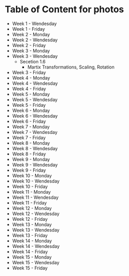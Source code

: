 # Table of Content for photos

* Week 1 - Wendesday
* Week 1 - Friday
* Week 2 - Monday
* Week 2 - Wendesday
* Week 2 - Friday
* Week 3 - Monday
* Week 3 - Wendesday
  * Secetion 1.6
	* Martix Transformations, Scaling, Rotation
* Week 3 - Friday
* Week 4 - Monday
* Week 4 - Wendesday
* Week 4 - Friday
* Week 5 - Monday
* Week 5 - Wendesday
* Week 5 - Friday
* Week 6 - Monday
* Week 6 - Wendesday
* Week 6 - Friday
* Week 7 - Monday
* Week 7 - Wendesday
* Week 7 - Friday
* Week 8 - Monday
* Week 8 - Wendesday
* Week 8 - Friday
* Week 9 - Monday
* Week 9 - Wendesday
* Week 9 - Friday
* Week 10 - Monday
* Week 10 - Wendesday
* Week 10 - Friday
* Week 11 - Monday
* Week 11 - Wendesday
* Week 11 - Friday
* Week 12 - Monday
* Week 12 - Wendesday
* Week 12 - Friday
* Week 13 - Monday
* Week 13 - Wendesday
* Week 13 - Friday
* Week 14 - Monday
* Week 14 - Wendesday
* Week 14 - Friday
* Week 15 - Monday
* Week 15 - Wendesday
* Week 15 - Friday
